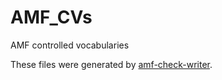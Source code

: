 # AMF_CVs
AMF controlled vocabularies

These files were generated by [amf-check-writer](https://github.com/ncasuk/amf-check-writer).
